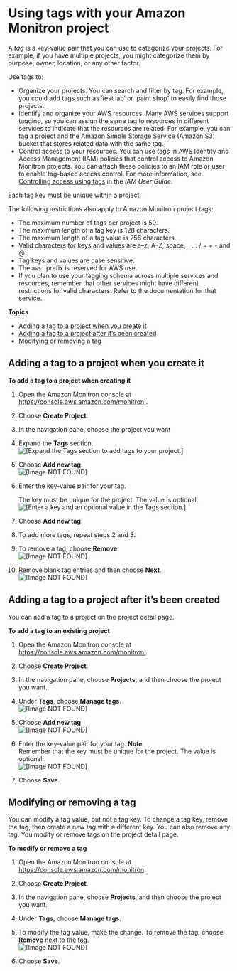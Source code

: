 # Using tags with your Amazon Monitron project<a name="tagging"></a>

A *tag* is a key\-value pair that you can use to categorize your projects\. For example, if you have multiple projects, you might categorize them by purpose, owner, location, or any other factor\. 

Use tags to:
+ Organize your projects\. You can search and filter by tag\. For example, you could add tags such as ‘test lab’ or ‘paint shop' to easily find those projects\. 
+ Identify and organize your AWS resources\. Many AWS services support tagging, so you can assign the same tag to resources in different services to indicate that the resources are related\. For example, you can tag a project and the Amazon Simple Storage Service \(Amazon S3\) bucket that stores related data with the same tag\.
+ Control access to your resources\. You can use tags in AWS Identity and Access Management \(IAM\) policies that control access to Amazon Monitron projects\. You can attach these policies to an IAM role or user to enable tag\-based access control\. For more information, see [Controlling access using tags](https://docs.aws.amazon.com/IAM/latest/UserGuide/access_tags.html) in the *IAM User Guide*\. 

Each tag key must be unique within a project\. 

The following restrictions also apply to Amazon Monitron project tags:
+ The maximum number of tags per project is 50\.
+ The maximum length of a tag key is 128 characters\.
+ The maximum length of a tag value is 256 characters\.
+ Valid characters for keys and values are a–z, A–Z, space, \_ \. : / = \+ \- and @\.
+ Tag keys and values are case sensitive\.
+ The `aws:` prefix is reserved for AWS use\.
+ If you plan to use your tagging schema across multiple services and resources, remember that other services might have different restrictions for valid characters\. Refer to the documentation for that service\.

**Topics**
+ [Adding a tag to a project when you create it](#tag-original-1)
+ [Adding a tag to a project after it’s been created](#tag-existing-1)
+ [Modifying or removing a tag](#modify-tag-1)

## Adding a tag to a project when you create it<a name="tag-original-1"></a>

**To add a tag to a project when creating it**

1. Open the Amazon Monitron console at [ https://console\.aws\.amazon\.com/monitron ](https://console.aws.amazon.com/monitron/)\. 

1. Choose **Create Project**\.

1. In the navigation pane, choose the project you want

1. Expand the **Tags** section\.  
![\[Expand the Tags section to add tags to your project.\]](http://docs.aws.amazon.com/Monitron/latest/admin-guide/images/tag-3.png)

1. Choose **Add new tag**\.  
![\[Image NOT FOUND\]](http://docs.aws.amazon.com/Monitron/latest/admin-guide/images/tag-a.png)

1. Enter the key\-value pair for your tag\. 

   The key must be unique for the project\. The value is optional\.  
![\[Enter a key and an optional value in the Tags section.\]](http://docs.aws.amazon.com/Monitron/latest/admin-guide/images/tag-1.png)

1. Choose **Add new tag**\.

1. To add more tags, repeat steps 2 and 3\.

1. To remove a tag, choose **Remove**\.  
![\[Image NOT FOUND\]](http://docs.aws.amazon.com/Monitron/latest/admin-guide/images/tag-b.png)

1. Remove blank tag entries and then choose **Next**\.   
![\[Image NOT FOUND\]](http://docs.aws.amazon.com/Monitron/latest/admin-guide/images/tag-c.png)

## Adding a tag to a project after it’s been created<a name="tag-existing-1"></a>

You can add a tag to a project on the project detail page\. 

**To add a tag to an existing project**

1. Open the Amazon Monitron console at [ https://console\.aws\.amazon\.com/monitron ](https://console.aws.amazon.com/monitron/)\. 

1. Choose **Create Project**\. 

1. In the navigation pane, choose **Projects**, and then choose the project you want\. 

1. Under **Tags**, choose **Manage tags**\.  
![\[Image NOT FOUND\]](http://docs.aws.amazon.com/Monitron/latest/admin-guide/images/tag-d.png)

1. Choose **Add new tag**  
![\[Image NOT FOUND\]](http://docs.aws.amazon.com/Monitron/latest/admin-guide/images/tag-e.png)

1. Enter the key\-value pair for your tag\. 
**Note**  
Remember that the key must be unique for the project\. The value is optional\.  
![\[Image NOT FOUND\]](http://docs.aws.amazon.com/Monitron/latest/admin-guide/images/tag-f.png)

1. Choose **Save**\.

## Modifying or removing a tag<a name="modify-tag-1"></a>

You can modify a tag value, but not a tag key\. To change a tag key, remove the tag, then create a new tag with a different key\. You can also remove any tag\. You modify or remove tags on the project detail page\. 

**To modify or remove a tag**

1. Open the Amazon Monitron console at [ https://console\.aws\.amazon\.com/monitron](https://console.aws.amazon.com/monitron/)\. 

1. Choose **Create Project**\. 

1. In the navigation pane, choose **Projects**, and then choose the project you want\. 

1. Under **Tags**, choose **Manage tags**\.

1. To modify the tag value, make the change\. To remove the tag, choose **Remove** next to the tag\.   
![\[Image NOT FOUND\]](http://docs.aws.amazon.com/Monitron/latest/admin-guide/images/tag-e.png)

1. Choose **Save**\.
